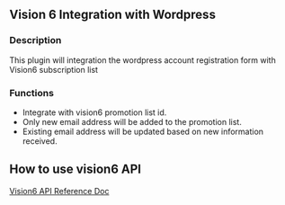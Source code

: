 ## Vision 6 Integration with Wordpress

### Description
This plugin will integration the wordpress account registration form with Vision6 subscription list

### Functions
* Integrate with vision6 promotion list id.
* Only new email address will be added to the promotion list.
* Existing email address will be updated based on new information received.

## How to use vision6 API
[Vision6 API Reference Doc](https://developers.vision6.com.au/)
